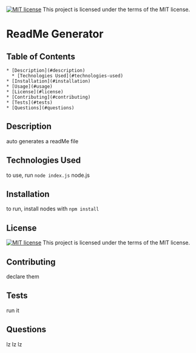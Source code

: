 
  [![MIT license](https://img.shields.io/badge/License-MIT-blue.svg)](https://lbesson.mit-license.org/)  This project is licensed under the terms of the MIT license. 

  # ReadMe Generator

  ## Table of Contents
    * [Description](#description)
      * [Technologies Used](#technologies-used) 
    * [Installation](#installation)
    * [Usage](#usage)
    * [License](#license)
    * [Contributing](#contributing)
    * [Tests](#tests)
    * [Questions](#questions)

  ## Description
  auto generates a readMe file

  ## Technologies Used
  to use, run `node index.js`
  node.js

  ## Installation
  to run, install nodes with `npm install`

  ## License
  [![MIT license](https://img.shields.io/badge/License-MIT-blue.svg)](https://lbesson.mit-license.org/)  This project is licensed under the terms of the MIT license.

  ## Contributing
  declare them

  ## Tests
  run it

  ## Questions
  lz
  lz
  lz
  